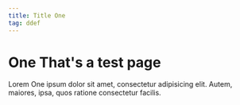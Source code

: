 ```yaml
---
title: Title One
tag: ddef
---
```


# One That's a test page

Lorem One ipsum dolor sit amet, consectetur adipisicing elit.
Autem, maiores, ipsa, quos ratione consectetur facilis.
